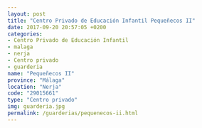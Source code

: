 ```yaml
---
layout: post
title: "Centro Privado de Educación Infantil Pequeñecos II"
date: 2017-09-20 20:57:05 +0200
categories:
- Centro Privado de Educación Infantil
- malaga
- nerja
- Centro privado
- guarderia
name: "Pequeñecos II"
province: "Málaga"
location: "Nerja"
code: "29015661"
type: "Centro privado"
img: guarderia.jpg
permalink: /guarderias/pequenecos-ii.html
---
```

